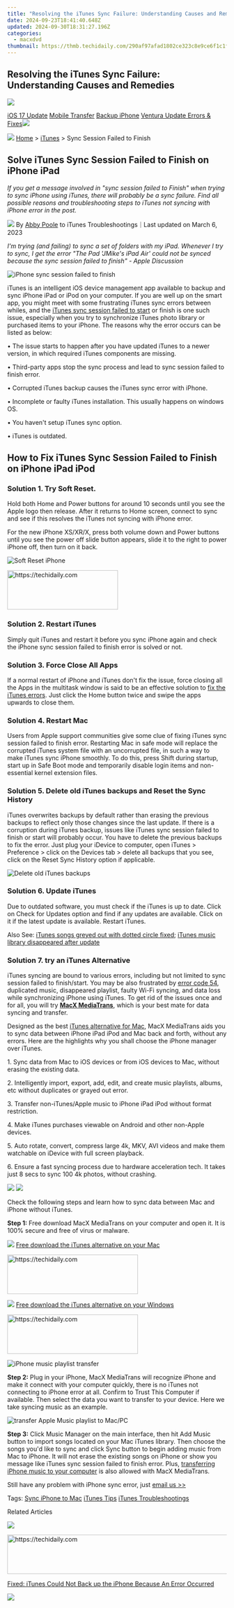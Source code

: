 ```yaml
---
title: "Resolving the iTunes Sync Failure: Understanding Causes and Remedies"
date: 2024-09-23T18:41:40.648Z
updated: 2024-09-30T18:31:27.196Z
categories:
  - macxdvd
thumbnail: https://thmb.techidaily.com/290af97afad1802ce323c8e9ce6f1c1f031089327fdc749a381a84624fdbd2f2.jpg
---
```


## Resolving the iTunes Sync Failure: Understanding Causes and Remedies

[![](https://www.macxdvd.com/itunes/../image-style/new-seo/icon10.png)](https://tools.techidaily.com/macxdvd/products/)

[iOS 17 Update](https://tools.techidaily.com/macxdvd/products/) [Mobile Transfer](https://tools.techidaily.com/macxdvd/products/) [Backup iPhone](https://tools.techidaily.com/macxdvd/products/) [Ventura Update Errors & Fixes](https://tools.techidaily.com/macxdvd/products/)![](https://www.macxdvd.com/itunes/../mobile/article-image/hot.gif) 

![](https://www.macxdvd.com/itunes/../image-style/new-seo/icon7.png) [Home](https://tools.techidaily.com/macxdvd/products/) \> [iTunes](https://tools.techidaily.com/macxdvd/products/) \> Sync Session Failed to Finish

## Solve iTunes Sync Session Failed to Finish on iPhone iPad

_If you get a message involved in "sync session failed to Finish" when trying to sync iPhone using iTunes, there will probably be a sync failure. Find all possible reasons and troubleshooting steps to iTunes not syncing with iPhone error in the post._ 

![](https://www.macxdvd.com/itunes/../image-style/new-seo/icon6.png) By [Abby Poole](https://www.linkedin.com/in/abby-poole-6822b0104/) to iTunes Troubleshootings｜Last updated on March 6, 2023

_I'm trying (and failing) to sync a set of folders with my iPad. Whenever I try to sync, I get the error "The Pad 'JMike's iPad Air' could not be synced because the sync session failed to finish" - Apple Discussion_

![iPhone sync session failed to finish](https://www.macxdvd.com/itunes/article-image/sync-session-failed-to-finish.jpg)

iTunes is an intelligent iOS device management app available to backup and sync iPhone iPad or iPod on your computer. If you are well up on the smart app, you might meet with some frustrating iTunes sync errors between whiles, and the [iTunes sync session failed to start](https://tools.techidaily.com/macxdvd/products/) or finish is one such issue, especially when you try to synchronize iTunes photo library or purchased items to your iPhone. The reasons why the error occurs can be listed as below:

• The issue starts to happen after you have updated iTunes to a newer version, in which required iTunes components are missing.

• Third-party apps stop the sync process and lead to sync session failed to finish error.

• Corrupted iTunes backup causes the iTunes sync error with iPhone.

• Incomplete or faulty iTunes installation. This usually happens on windows OS.

• You haven't setup iTunes sync option.

• iTunes is outdated.

## How to Fix iTunes Sync Session Failed to Finish on iPhone iPad iPod 

### Solution 1\. Try Soft Reset.

Hold both Home and Power buttons for around 10 seconds until you see the Apple logo then release. After it returns to Home screen, connect to sync and see if this resolves the iTunes not syncing with iPhone error. 

For the new iPhone XS/XR/X, press both volume down and Power buttons until you see the power off slide button appears, slide it to the right to power iPhone off, then turn on it back. 

![Soft Reset iPhone](https://www.macxdvd.com/itunes/../mobile/article-image/reset-iphonex.jpg)

<!-- affiliate ads begin -->
<a href="https://25home.pxf.io/c/5597632/2148641/16836" target="_top" id="2148641">
  <img src="//a.impactradius-go.com/display-ad/16836-2148641" border="0" alt="https://techidaily.com" width="254" height="90"/>
</a>
<img height="0" width="0" src="https://25home.pxf.io/i/5597632/2148641/16836" style="position:absolute;visibility:hidden;" border="0" />
<!-- affiliate ads end -->

### Solution 2\. Restart iTunes

Simply quit iTunes and restart it before you sync iPhone again and check the iPhone sync session failed to finish error is solved or not.

### Solution 3\. Force Close All Apps

If a normal restart of iPhone and iTunes don't fix the issue, force closing all the Apps in the multitask window is said to be an effective solution to [fix the iTunes errors](https://tools.techidaily.com/macxdvd/products/). Just click the Home button twice and swipe the apps upwards to close them. 

### Solution 4\. Restart Mac

Users from Apple support communities give some clue of fixing iTunes sync session failed to finish error. Restarting Mac in safe mode will replace the corrupted iTunes system file with an uncorrupted file, in such a way to make iTunes sync iPhone smoothly. To do this, press Shift during startup, start up in Safe Boot mode and temporarily disable login items and non-essential kernel extension files. 

### Solution 5\. Delete old iTunes backups and Reset the Sync History 

iTunes overwrites backups by default rather than erasing the previous backups to reflect only those changes since the last update. If there is a corruption during iTunes backup, issues like iTunes sync session failed to finish or start will probably occur. You have to delete the previous backups to fix the error. Just plug your iDevice to computer, open iTunes > Preference > click on the Devices tab > delete all backups that you see, click on the Reset Sync History option if applicable. 

![Delete old iTunes backups](https://www.macxdvd.com/itunes/article-image/delete-backup.jpg)

### Solution 6\. Update iTunes

Due to outdated software, you must check if the iTunes is up to date. Click on Check for Updates option and find if any updates are available. Click on it if the latest update is available. Restart iTunes. 

Also See: [iTunes songs greyed out with dotted circle fixed](https://tools.techidaily.com/macxdvd/products/); [iTunes music library disappeared after update](https://tools.techidaily.com/macxdvd/products/)

### Solution 7\. try an iTunes Alternative 

iTunes syncing are bound to various errors, including but not limited to sync session failed to finish/start. You may be also frustrated by [error code 54](https://tools.techidaily.com/macxdvd/products/), duplicated music, disappeared playlist, faulty Wi-Fi syncing, and data loss while synchronizing iPhone using iTunes. To get rid of the issues once and for all, you will try [**MacX MediaTrans**](https://tools.techidaily.com/macxdvd/products/), which is your best mate for data syncing and transfer. 

Designed as the best [iTunes alternative for Mac](https://tools.techidaily.com/macxdvd/products/), MacX MediaTrans aids you to sync data between iPhone iPad iPod and Mac back and forth, without any errors. Here are the highlights why you shall choose the iPhone manager over iTunes.

1\. Sync data from Mac to iOS devices or from iOS devices to Mac, without erasing the existing data. 

2\. Intelligently import, export, add, edit, and create music playlists, albums, etc without duplicates or grayed out error.

3\. Transfer non-iTunes/Apple music to iPhone iPad iPod without format restriction.

4\. Make iTunes purchases viewable on Android and other non-Apple devices.

5\. Auto rotate, convert, compress large 4k, MKV, AVI videos and make them watchable on iDevice with full screen playback.

6\. Ensure a fast syncing process due to hardware acceleration tech. It takes just 8 secs to sync 100 4k photos, without crashing. 

[![](https://www.macxdvd.com/itunes/../image-style/new-seo/btn-mac.png)](https://tools.techidaily.com/macxdvd/products/) [![](https://www.macxdvd.com/itunes/../image-style/new-seo/btn-win.png)](https://tools.techidaily.com/winxdvd/products/) 

Check the following steps and learn how to sync data between Mac and iPhone without iTunes. 

**Step 1:** Free download MacX MediaTrans on your computer and open it. It is 100% secure and free of virus or malware.

![](https://www.macxdvd.com/itunes/../mobile/article-image/down-icon.png) [Free download the iTunes alternative on your Mac](https://tools.techidaily.com/macxdvd/products/)

<!-- affiliate ads begin -->
<a href="https://aligracehair.sjv.io/c/5597632/1997643/19272" target="_top" id="1997643">
  <img src="//a.impactradius-go.com/display-ad/19272-1997643" border="0" alt="https://techidaily.com" width="300" height="90"/>
</a>
<img height="0" width="0" src="https://aligracehair.sjv.io/i/5597632/1997643/19272" style="position:absolute;visibility:hidden;" border="0" />
<!-- affiliate ads end -->

![](https://www.macxdvd.com/itunes/../mobile/article-image/down-icon.png) [Free download the iTunes alternative on your Windows](https://tools.techidaily.com/winxdvd/products/)

<!-- affiliate ads begin -->
<a href="https://aligracehair.sjv.io/c/5597632/1934183/19272" target="_top" id="1934183">
  <img src="//a.impactradius-go.com/display-ad/19272-1934183" border="0" alt="https://techidaily.com" width="300" height="90"/>
</a>
<img height="0" width="0" src="https://aligracehair.sjv.io/i/5597632/1934183/19272" style="position:absolute;visibility:hidden;" border="0" />
<!-- affiliate ads end -->

![iPhone music playlist transfer](https://www.macxdvd.com/itunes/../mobile/article-image/mt-interface.jpg)

**Step 2:** Plug in your iPhone, MacX MediaTrans will recognize iPhone and make it connect with your computer quickly, there is no iTunes not connecting to iPhone error at all. Confirm to Trust This Computer if available. Then select the data you want to transfer to your device. Here we take syncing music as an example. 

![transfer Apple Music playlist to Mac/PC](https://www.macxdvd.com/itunes/../mobile/article-image/loading-music.jpg)

**Step 3:**  Click Music Manager on the main interface, then hit Add Music button to import songs located on your Mac iTunes library. Then choose the songs you'd like to sync and click Sync button to begin adding music from Mac to iPhone. It will not erase the existing songs on iPhone or show you message like iTunes sync session failed to finish error. Plus, [transferring iPhone music to your computer](https://tools.techidaily.com/macxdvd/products/) is also allowed with MacX MediaTrans.

 Still have any problem with iPhone sync error, just [email us >>](https://tools.techidaily.com/macxdvd/products/)

 Tags: [Sync iPhone to Mac](https://tools.techidaily.com/macxdvd/products/) [iTunes Tips](https://tools.techidaily.com/macxdvd/products/) [iTunes Troubleshootings](https://tools.techidaily.com/macxdvd/products/) 

Related Articles

![](https://www.macxdvd.com/itunes/../image-style/new-seo/pic7.jpg)

<!-- affiliate ads begin -->
<a href="https://appsumo.8odi.net/c/5597632/2052060/7443" target="_top" id="2052060">
  <img src="//a.impactradius-go.com/display-ad/7443-2052060" border="0" alt="https://techidaily.com" width="728" height="90"/>
</a>
<img height="0" width="0" src="https://appsumo.8odi.net/i/5597632/2052060/7443" style="position:absolute;visibility:hidden;" border="0" />
<!-- affiliate ads end -->

[Fixed: iTunes Could Not Back up the iPhone Because An Error Occurred](https://tools.techidaily.com/macxdvd/products/) 

![](https://www.macxdvd.com/itunes/../image-style/new-seo/pic6.jpg)

<!-- affiliate ads begin -->
<span id="2135472">
					<video width="864" height="1536" style="cursor:pointer"
           poster="//a.impactradius-go.com/display-clicktoplayimage/2135472.png"
           onclick="if(!this.playClicked){this.play();this.setAttribute('controls',true);this.playClicked=true;}">
	   <source src="//a.impactradius-go.com/display-ad/18498-2135472">
	   <img src="//a.impactradius-go.com/display-clicktoplayimage/2135472.png" style="border: none; height: 100%; width: 100%; object-fit: contain">
	</video>
	<div style="width:540px;text-align:center"><a href="javascript:window.open(decodeURIComponent('https%3A%2F%2Funicoeye.pxf.io%2Fc%2F5597632%2F2135472%2F18498'), '_blank');void(0);">Click here</a></div>
</span>
<img height="0" width="0" src="https://imp.pxf.io/i/5597632/2135472/18498" style="position:absolute;visibility:hidden;" border="0" />
<!-- affiliate ads end -->

[iTunes Won't Sync Ringtones, Apps etc. to iPhone After iTunes 12.7 Update](https://tools.techidaily.com/macxdvd/products/) 

![](https://www.macxdvd.com/itunes/../image-style/new-seo/pic5.jpg)

[How to Fix Apple Music Playlist Disappeared Error](https://tools.techidaily.com/macxdvd/products/) 

![](https://www.macxdvd.com/itunes/../image-style/new-seo/pic4.jpg)

[iTunes Not Playing Music? Here Are The Fixes to the Error](https://tools.techidaily.com/macxdvd/products/)

![](https://www.macxdvd.com/itunes/../image-style/new-seo/pic3.jpg)

<!-- affiliate ads begin -->
<span id="1983575">
					<video width="576" height="240" style="cursor:pointer"
           poster="//a.impactradius-go.com/display-clicktoplayimage/1983575.png"
           onclick="if(!this.playClicked){this.play();this.setAttribute('controls',true);this.playClicked=true;}">
	   <source src="//a.impactradius-go.com/display-ad/22993-1983575">
	   <img src="//a.impactradius-go.com/display-clicktoplayimage/1983575.png" style="border: none; height: 100%; width: 100%; object-fit: contain">
	</video>
	<div style="width:360px;text-align:center"><a href="javascript:window.open(decodeURIComponent('https%3A%2F%2Fhomestyler.sjv.io%2Fc%2F5597632%2F1983575%2F22993'), '_blank');void(0);">Click here</a></div>
</span>
<img height="0" width="0" src="https://imp.pxf.io/i/5597632/1983575/22993" style="position:absolute;visibility:hidden;" border="0" />
<!-- affiliate ads end -->

[Tutorial to Sync Music to iPhone without Erasing the Existing Songs](https://tools.techidaily.com/macxdvd/products/) 

![](https://www.macxdvd.com/itunes/../image-style/new-seo/pic2.jpg)

<!-- affiliate ads begin -->
<a href="https://aligracehair.sjv.io/c/5597632/2027167/19272" target="_top" id="2027167">
  <img src="//a.impactradius-go.com/display-ad/19272-2027167" border="0" alt="https://techidaily.com" width="728" height="90"/>
</a>
<img height="0" width="0" src="https://aligracehair.sjv.io/i/5597632/2027167/19272" style="position:absolute;visibility:hidden;" border="0" />
<!-- affiliate ads end -->

[iTunes Won't Connect iPhone and Shows Error 0Xe8000065? Here're the Fixes](https://tools.techidaily.com/macxdvd/products/) 

![Digiarty Software](https://www.macxdvd.com/itunes/../icon/logo.png) 

Digiarty Software, Inc. (MacXDVD) is a leader in delivering stable multimedia software applications for worldwide users since its establishment in 2006.

### Hot Products

* [MacX DVD Ripper Pro](https://tools.techidaily.com/macxdvd/products/)
* [MacX Video Converter Pro](https://tools.techidaily.com/macxdvd/products/)
* [MacX MediaTrans](https://tools.techidaily.com/macxdvd/products/)

<!-- affiliate ads begin -->
<span id="1983471">
					<video width="576" height="240" style="cursor:pointer"
           poster="//a.impactradius-go.com/display-clicktoplayimage/1983471.png"
           onclick="if(!this.playClicked){this.play();this.setAttribute('controls',true);this.playClicked=true;}">
	   <source src="//a.impactradius-go.com/display-ad/22993-1983471">
	   <img src="//a.impactradius-go.com/display-clicktoplayimage/1983471.png" style="border: none; height: 100%; width: 100%; object-fit: contain">
	</video>
	<div style="width:360px;text-align:center"><a href="javascript:window.open(decodeURIComponent('https%3A%2F%2Fhomestyler.sjv.io%2Fc%2F5597632%2F1983471%2F22993'), '_blank');void(0);">Click here</a></div>
</span>
<img height="0" width="0" src="https://imp.pxf.io/i/5597632/1983471/22993" style="position:absolute;visibility:hidden;" border="0" />
<!-- affiliate ads end -->

### Tips and Tricks

* [DVD Topics >>](https://tools.techidaily.com/macxdvd/products/)
* [Video Solutions >>](https://tools.techidaily.com/macxdvd/products/)
* [Data Transfer >>](https://tools.techidaily.com/macxdvd/products/)
* [Online Video >>](https://tools.techidaily.com/macxdvd/products/)
* [Hot Topics >>](https://tools.techidaily.com/macxdvd/products/)

### Company

* [About Us >>](https://tools.techidaily.com/macxdvd/products/)
* [Tech & Sales FAQ >>](https://tools.techidaily.com/macxdvd/products/)
* [User Guides >>](https://tools.techidaily.com/macxdvd/products/)
* [Contact Us >>](https://tools.techidaily.com/macxdvd/products/)
* [Partner >>](https://tools.techidaily.com/macxdvd/products/)

[Home](https://tools.techidaily.com/macxdvd/products/) | [About](https://tools.techidaily.com/macxdvd/products/) | [Site Map](https://tools.techidaily.com/macxdvd/products/) | [Privacy Policy](https://tools.techidaily.com/macxdvd/products/) | [Terms and Conditions](https://tools.techidaily.com/macxdvd/products/) | [License Agreement](https://tools.techidaily.com/macxdvd/products/) | [Resource](https://tools.techidaily.com/macxdvd/products/) | [News](https://tools.techidaily.com/macxdvd/products/) | [Contact Us](https://tools.techidaily.com/macxdvd/products/)

Copyright © 2024 Digiarty Software, Inc (MacXDVD). All rights reserved

Apple, the Apple logo, Mac, iPhone, iPad, iPod and iTunes are trademarks of Apple Inc, registered in the U.S. and other countries.  
Digiarty Software is not developed by or affiliated with Apple Inc.

![](https://www.macxdvd.com/itunes/../mediatrans/img/icon.png)Transfer iPhone Apple Music Playlists to Computer without iTunes

[![](https://www.macxdvd.com/itunes/../image-style/new-seo/btn-mac-top.png)](https://tools.techidaily.com/macxdvd/products/) [![](https://www.macxdvd.com/itunes/../image-style/new-seo/btn-win-top.png)](https://tools.techidaily.com/winxdvd/products/)

<ins class="adsbygoogle"
     style="display:block"
     data-ad-format="autorelaxed"
     data-ad-client="ca-pub-7571918770474297"
     data-ad-slot="1223367746"></ins>

<ins class="adsbygoogle"
     style="display:block"
     data-ad-client="ca-pub-7571918770474297"
     data-ad-slot="8358498916"
     data-ad-format="auto"
     data-full-width-responsive="true"></ins>

<span class="atpl-alsoreadstyle">Also read:</span>
<div><ul>
<li><a href="https://fox-access.techidaily.com/updated-detailed-breakdown-the-essence-of-hero4-black-for-2024/"><u>[Updated] Detailed Breakdown The Essence of Hero4 Black for 2024</u></a></li>
<li><a href="https://solve-outstanding.techidaily.com/1-manycam-premium-live-streaming-and-virtual-background-app/"><u>1. ManyCam: Premium Live Streaming and Virtual Background App</u></a></li>
<li><a href="https://games-able.techidaily.com/6-subtle-steps-to-cut-costs-using-xbox/"><u>6 Subtle Steps to Cut Costs Using Xbox</u></a></li>
<li><a href="https://win-solutions.techidaily.com/effective-strategies-for-finding-emails-in-microsoft-outlook-using-copernic-desktop-search/"><u>Effective Strategies for Finding Emails in Microsoft Outlook Using Copernic Desktop Search</u></a></li>
<li><a href="https://hardware-updates.techidaily.com/how-to-install-and-update-sas-software-in-windows-10-8-or-7/"><u>How to Install and Update SAS Software in Windows 10, 8 or 7</u></a></li>
<li><a href="https://youtube-video-recordings.techidaily.com/in-2024-enhance-your-profile-with-free-imagery/"><u>In 2024, Enhance Your Profile with Free Imagery</u></a></li>
<li><a href="https://some-knowledge.techidaily.com/in-2024-faster-phonetic-playback-choose-from-these-10/"><u>In 2024, Faster Phonetic Playback Choose From These 10</u></a></li>
<li><a href="https://vp-tips.techidaily.com/influencer-stemmen-movavi-beste-softwarerezensies-and-beoordelingen/"><u>Influencer-Stemmeĳn Movavi - Beste SoftwareRezensies & Beoordelingen</u></a></li>
<li><a href="https://solve-outstanding.techidaily.com/1725616866373-live-streaming-mastery-with-manycam-premium-virtual-camera-solutions/"><u>Live Streaming Mastery with ManyCam: Premium Virtual Camera Solutions</u></a></li>
<li><a href="https://solve-outstanding.techidaily.com/master-live-videos-with-manycam-a-comprehensive-tutorial-on-virtual-webcams-and-software-streamlining/"><u>Master Live Videos with ManyCam: A Comprehensive Tutorial on Virtual Webcams and Software Streamlining</u></a></li>
<li><a href="https://solve-outstanding.techidaily.com/master-remote-webcams-and-livestreams-using-manycam-the-leading-digital-broadcast-tool/"><u>Master Remote Webcams and Livestreams Using ManyCam - The Leading Digital Broadcast Tool</u></a></li>
<li><a href="https://solve-outstanding.techidaily.com/master-your-online-presence-with-manycam-advanced-live-broadcasting-and-remote-webcams-tech/"><u>Master Your Online Presence with ManyCam - Advanced Live Broadcasting and Remote Webcams Tech</u></a></li>
<li><a href="https://solve-outstanding.techidaily.com/seamless-broadcast-with-manycam-the-premier-choice-for-virtual-camcorder-and-livestream-tech/"><u>Seamless Broadcast with ManyCam: The Premier Choice for Virtual Camcorder and Livestream Tech</u></a></li>
<li><a href="https://tech-recovery.techidaily.com/sonys-ps5-line-up-explored-standard-vs-slim-models-unveiled/"><u>Sony's PS5 Line-Up Explored: Standard Vs. Slim Models Unveiled</u></a></li>
<li><a href="https://extra-tips.techidaily.com/the-metaverse-journey-begins-exploring-6-engrossing-instances/"><u>The Metaverse Journey Begins Exploring 6 Engrossing Instances</u></a></li>
<li><a href="https://solve-outstanding.techidaily.com/transform-your-videos-with-manycam-the-ultimate-live-software-and-fake-webcam-solution/"><u>Transform Your Videos with ManyCam: The Ultimate Live Software and Fake Webcam Solution</u></a></li>
<li><a href="https://solve-outstanding.techidaily.com/virtual-webcam-revolution-unlock-the-power-of-manycam-for-ultimate-broadcast-quality-and-camera-controls/"><u>Virtual Webcam Revolution: Unlock the Power of ManyCam for Ultimate Broadcast Quality and Camera Controls</u></a></li>
<li><a href="https://solve-outstanding.techidaily.com/virtucam-elite-cutting-edge-software-for-realistic-live-broadcasts-and-online-imaging/"><u>VirtuCam Elite: Cutting-Edge Software for Realistic Live Broadcasts and Online Imaging</u></a></li>
<li><a href="https://tech-renaissance.techidaily.com/why-isnt-my-apple-watch-recording-steps-expert-fixes-to-try/"><u>Why Isn't My Apple Watch Recording Steps? Expert Fixes to Try</u></a></li>
</ul></div>


